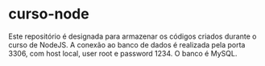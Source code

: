 # curso-node
Este repositório é designada para armazenar os códigos criados durante o curso de NodeJS.
A conexão ao banco de dados é realizada pela porta 3306, com host local, user root e password 1234. O banco é MySQL.
